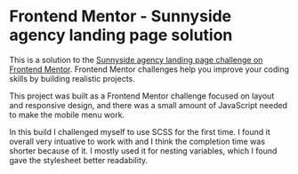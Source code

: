 # Frontend Mentor - Sunnyside agency landing page solution

This is a solution to the [Sunnyside agency landing page challenge on Frontend Mentor](https://www.frontendmentor.io/challenges/sunnyside-agency-landing-page-7yVs3B6ef). Frontend Mentor challenges help you improve your coding skills by building realistic projects.

This project was built as a Frontend Mentor challenge focused on layout and responsive design, and there was a small amount of JavaScript needed to make the mobile menu work.

In this build I challenged myself to use SCSS for the first time. I found it overall very intuative to work with and I think the completion time was shorter because of it. I mostly used it for nesting variables, which I found gave the stylesheet better readability.
